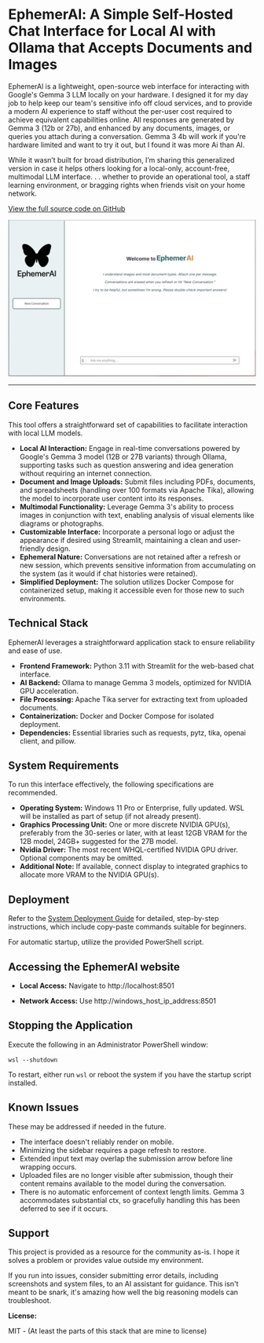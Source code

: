 # EphemerAl: A Simple Self-Hosted Chat Interface for Local AI with Ollama that Accepts Documents and Images

EphemerAl is a lightweight, open-source web interface for interacting with Google's Gemma 3 LLM locally on your hardware. I designed it for my day job to help keep our team's sensitive info off cloud services, and to provide a modern AI experience to staff without the per-user cost required to achieve equivalent capabilities online. All responses are generated by Gemma 3 (12b or 27b), and enhanced by any documents, images, or queries you attach during a conversation. Gemma 3 4b will work if you're hardware limited and want to try it out, but I found it was more Ai than AI. 

While it wasn’t built for broad distribution, I’m sharing this generalized version in case it helps others looking for a local-only, account-free, multimodal LLM interface. . . whether to provide an operational tool, a staff learning environment, or bragging rights when friends visit on your home network.

[View the full source code on GitHub](https://github.com/eowensai/EphemerAl)

![A screenshot of EphemerAl, a Docker-based self-hosted AI assistant for local LLM document Q&A and image analysis using Ollama](Ephemeral%20Screenshot.jpg)

---

## Core Features

This tool offers a straightforward set of capabilities to facilitate interaction with local LLM models.

- **Local AI Interaction:** Engage in real-time conversations powered by Google's Gemma 3 model (12B or 27B variants) through Ollama, supporting tasks such as question answering and idea generation without requiring an internet connection.
- **Document and Image Uploads:** Submit files including PDFs, documents, and spreadsheets (handling over 100 formats via Apache Tika), allowing the model to incorporate user content into its responses.
- **Multimodal Functionality:** Leverage Gemma 3's ability to process images in conjunction with text, enabling analysis of visual elements like diagrams or photographs.
- **Customizable Interface:** Incorporate a personal logo or adjust the appearance if desired using Streamlit, maintaining a clean and user-friendly design.
- **Ephemeral Nature:** Conversations are not retained after a refresh or new session, which prevents sensitive information from accumulating on the system (as it would if chat histories were retained).
- **Simplified Deployment:** The solution utilizes Docker Compose for containerized setup, making it accessible even for those new to such environments.

## Technical Stack

EphemerAl leverages a straightforward application stack to ensure reliability and ease of use.

- **Frontend Framework:** Python 3.11 with Streamlit for the web-based chat interface.
- **AI Backend:** Ollama to manage Gemma 3 models, optimized for NVIDIA GPU acceleration.
- **File Processing:** Apache Tika server for extracting text from uploaded documents.
- **Containerization:** Docker and Docker Compose for isolated deployment.
- **Dependencies:** Essential libraries such as requests, pytz, tika, openai client, and pillow.

## System Requirements

To run this interface effectively, the following specifications are recommended.

- **Operating System:** Windows 11 Pro or Enterprise, fully updated.  WSL will be installed as part of setup (if not already present).
- **Graphics Processing Unit:** One or more discrete NVIDIA GPU(s), preferably from the 30-series or later, with at least 12GB VRAM for the 12B model, 24GB+ suggested for the 27B model.
- **Nvidia Driver:** The most recent WHQL-certified NVIDIA GPU driver. Optional components may be omitted.
- **Additional Note:** If available, connect display to integrated graphics to allocate more VRAM to the NVIDIA GPU(s).

## Deployment

Refer to the [System Deployment Guide](https://github.com/eowensai/EphemerAl/blob/main/System%20Deployment%20Guide.md) for detailed, step-by-step instructions, which include copy-paste commands suitable for beginners.

For automatic startup, utilize the provided PowerShell script.

## Accessing the EphemerAl website

- **Local Access:** Navigate to http://localhost:8501

- **Network Access:** Use http://windows_host_ip_address:8501

## Stopping the Application

Execute the following in an Administrator PowerShell window:

```
wsl --shutdown
```

To restart, either run `wsl` or reboot the system if you have the startup script installed.

## Known Issues

These may be addressed if needed in the future.

- The interface doesn't reliably render on mobile.
- Minimizing the sidebar requires a page refresh to restore.
- Extended input text may overlap the submission arrow before line wrapping occurs.
- Uploaded files are no longer visible after submission, though their content remains available to the model during the conversation.
- There is no automatic enforcement of context length limits. Gemma 3 accommodates substantial ctx, so gracefully handling this has been deferred to see if it occurs.

## Support

This project is provided as a resource for the community as-is. I hope it solves a problem or provides value outside my environment.

If you run into issues, consider submitting error details, including screenshots and system files, to an AI assistant for guidance. This isn't meant to be snark, it's amazing how well the big reasoning models can troubleshoot.

**License:** 

MIT - (At least the parts of this stack that are mine to license)
